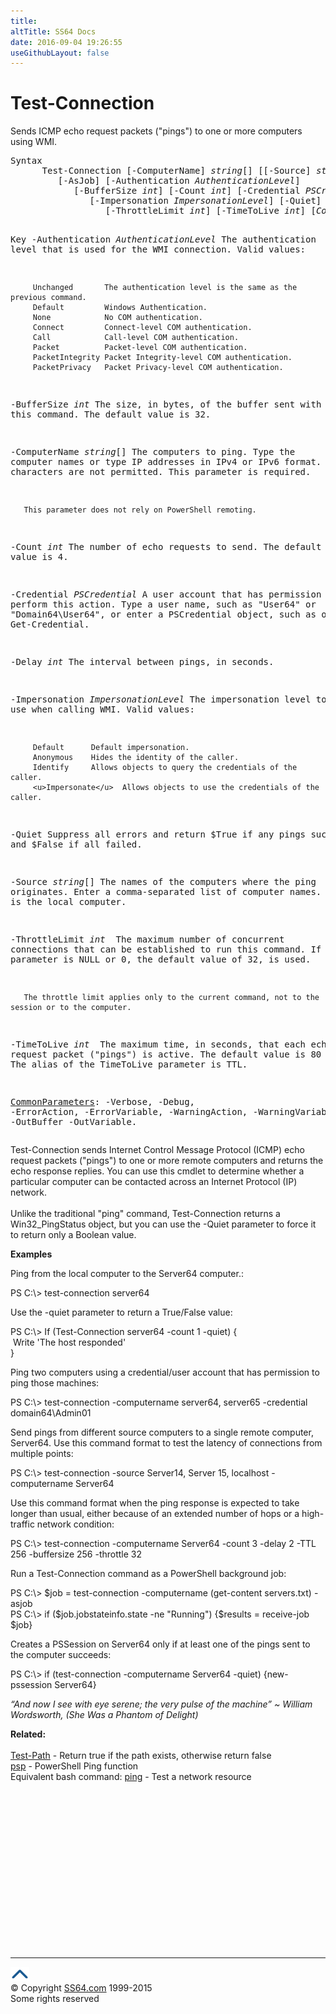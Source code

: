 ```yaml
---
title:
altTitle: SS64 Docs
date: 2016-09-04 19:26:55
useGithubLayout: false
---
```

<!-- #BeginLibraryItem "/Library/head_ps.lbi" --><!-- #EndLibraryItem --><h1>Test-Connection</h1> 
<p>Sends ICMP echo request packets ("pings") to one or more computers using WMI.</p>
<pre>Syntax
      Test-Connection [-ComputerName] <i>string</i>[] [[-Source] <i>string</i>[]]
         [-AsJob] [-Authentication <i>AuthenticationLevel</i>]
            [-BufferSize <i>int</i>] [-Count <i>int</i>] [-Credential <i>PSCredential</i>] [-Delay <i>int</i>]
               [-Impersonation <i>ImpersonationLevel</i>] [-Quiet]
                  [-ThrottleLimit <i>int</i>] [-TimeToLive <i>int</i>] [<i>CommonParameters</i>]

Key
   -Authentication <i>AuthenticationLevel</i>
       The authentication level that is used for the WMI connection.
       Valid values:

         Unchanged       The authentication level is the same as the previous command.
         Default         Windows Authentication.
         None            No COM authentication.
         Connect         Connect-level COM authentication.
         Call            Call-level COM authentication.
         Packet          Packet-level COM authentication.
         PacketIntegrity Packet Integrity-level COM authentication.
         PacketPrivacy   Packet Privacy-level COM authentication.

   -BufferSize <i>int</i>
       The size, in bytes, of the buffer sent with this command.
       The default value is 32.

   -ComputerName <i>string</i>[]
       The computers to ping.
       Type the computer names or type IP addresses in IPv4 or IPv6 format.
       Wildcard characters are not permitted. This parameter is required.

       This parameter does not rely on PowerShell remoting.

   -Count <i>int</i>
       The number of echo requests to send.
       The default value is 4.

   -Credential <i>PSCredential</i>
       A user account that has permission to perform this action.
       Type a user name, such as "User64" or "Domain64\User64", or enter
       a PSCredential object, such as one from Get-Credential.

   -Delay <i>int</i>
       The interval between pings, in seconds.

   -Impersonation <i>ImpersonationLevel</i>
       The impersonation level to use when calling WMI.
       Valid values:

         Default      Default impersonation.
         Anonymous    Hides the identity of the caller.
         Identify     Allows objects to query the credentials of the caller.
         <u>Impersonate</u>  Allows objects to use the credentials of the caller.

   -Quiet
       Suppress all errors and return $True if any pings succeeded
       and $False if all failed.

   -Source <i>string</i>[]
       The names of the computers where the ping originates.
       Enter a comma-separated list of computer names.
       The default is the local computer.

   -ThrottleLimit <i>int
</i>       The maximum number of concurrent connections that can be established
       to run this command. If this parameter is NULL or 0, the default
       value of 32, is used.

       The throttle limit applies only to the current command, not to the session or to the computer.

   -TimeToLive <i>int
</i>       The maximum time, in seconds, that each echo request packet
       ("pings") is active. The default value is 80 (seconds).
       The alias of the TimeToLive parameter is TTL.

   <a href="common.html">CommonParameters</a>:
       -Verbose, -Debug, -ErrorAction, -ErrorVariable, -WarningAction, -WarningVariable,
       -OutBuffer -OutVariable.</pre>
<p>Test-Connection  sends Internet Control Message Protocol (ICMP) echo request packets ("pings") to one or 
more remote computers and returns the echo response replies. You can use this cmdlet to determine whether a particular computer can be contacted across an Internet Protocol (IP) network. <br>
<br>Unlike the traditional "ping" command, Test-Connection returns a Win32_PingStatus object, but you can use the -Quiet parameter to force it to return only a Boolean value.</p>
<p><b>Examples</b></p>
<p>Ping from the local computer to the Server64 computer.:</p>
<p><span class="code">PS C:\&gt; test-connection server64</span></p>
<p>Use the -quiet parameter to return a True/False value: </p>
<p class="code">PS C:\&gt; If (Test-Connection server64 -count 1 -quiet) {<br>
&nbsp;Write 'The host responded'<br>
}</p>
<p>  Ping two computers using a credential/user account that has permission to ping those machines:</p>
<p class="code">PS C:\&gt; test-connection -computername server64, server65 -credential domain64\Admin01</p>
<p>Send pings from different source computers to a single remote computer, Server64. Use this command format to test the latency of connections from multiple points:</p>
<p class="code">PS C:\&gt; test-connection -source Server14, Server 15, localhost -computername Server64</p>
<p> Use this command format when the ping response is expected to take longer than usual, either because of an extended
number of hops or a high-traffic network condition:</p>
<p><span class="code">PS C:\&gt; test-connection -computername Server64 -count 3 -delay 2 -TTL 256 -buffersize 256 -throttle 32</span></p>
<p>Run a Test-Connection command as a  PowerShell background job:</p>
<p><span class="code">PS C:\&gt; $job = test-connection -computername (get-content servers.txt) -asjob<br>
PS C:\&gt; if ($job.jobstateinfo.state -ne "Running") {$results = receive-job $job}</span></p>
<p>Creates  a PSSession on  Server64 only if at least one of the pings sent to the computer succeeds:</p>
<p><span class="code">PS C:\&gt; if (test-connection -computername Server64 -quiet) {new-pssession Server64}</span></p>
<p class="quote"><i>“And now I see with eye serene;
the very pulse of the machine” ~ William Wordsworth, (She Was a Phantom of Delight)</i></p>
<p><b>Related:</b><br>
<br>
<a href="test-path.html">Test-Path</a> - Return true if the path exists, otherwise return false<br>
<a href="syntax-psping.html">psp</a> - PowerShell Ping function <br>
Equivalent bash command: <a href="../bash/ping.html">ping</a> - Test a network resource </p><!-- #BeginLibraryItem "/Library/foot_ps.lbi" --><p><script async="" src="//pagead2.googlesyndication.com/pagead/js/adsbygoogle.js"></script>
<!-- PowerShell300 -->
<ins class="adsbygoogle" style="display:inline-block;width:300px;height:250px" data-ad-client="ca-pub-6140977852749469" data-ad-slot="6253539900"></ins>
<script>
(adsbygoogle = window.adsbygoogle || []).push({});
</script></p>
<hr>
<div id="bl" class="footer"><a href="#"><img src="../images/top.png" width="30" height="22" alt="Back to the Top"></a></div>
<div id="br" class="footer, tagline">© Copyright <a href="http://ss64.com/">SS64.com</a> 1999-2015<br>
Some rights reserved</div><!-- #EndLibraryItem -->

